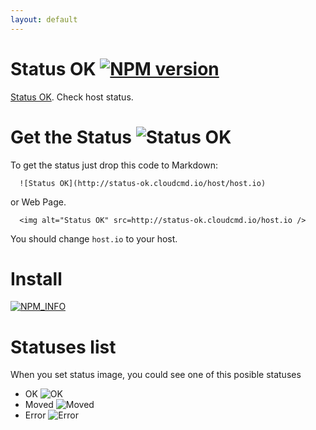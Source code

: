 ```yaml
---
layout: default
---
```


Status OK [![NPM version][NPMIMGURL]][NPMURL]
===============
[NPMIMGURL]:                https://badge.fury.io/js/status-ok.png
[NPM_INFO_IMG]:             https://nodei.co/npm/status-ok.png?downloads=true&&stars
[NPMURL]:                   https://npmjs.org/package/status-ok "npm"

[Status OK](http://coderaiser.github.io/status-ok "Status OK"). Check host status.

Get the Status ![Status OK](http://status-ok.cloudcmd.io/host/status-ok.cloudcmd.io/ "Status")
===============
To get the status just drop this code to Markdown:

```
  ![Status OK](http://status-ok.cloudcmd.io/host/host.io)
```

or Web Page.

```
  <img alt="Status OK" src=http://status-ok.cloudcmd.io/host.io />
```

You should change ```host.io``` to your host.

Install
===============
[![NPM_INFO][NPM_INFO_IMG]][NPMURL]

Statuses list
===============
When you set status image, you could see one of this posible statuses

- OK ![OK](http://status-ok.cloudcmd.io/svg/ok.svg "OK")
- Moved ![Moved](http://status-ok.cloudcmd.io/svg/moved.svg "Moved")
- Error ![Error](http://status-ok.cloudcmd.io/svg/error.svg "Error")
